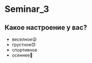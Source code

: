 # Seminar_3

## Какое настроение у вас?
* веселное:stuck_out_tongue_winking_eye:
* грустное:sweat:
* спортивное 
* осеннее:high_brightness:

